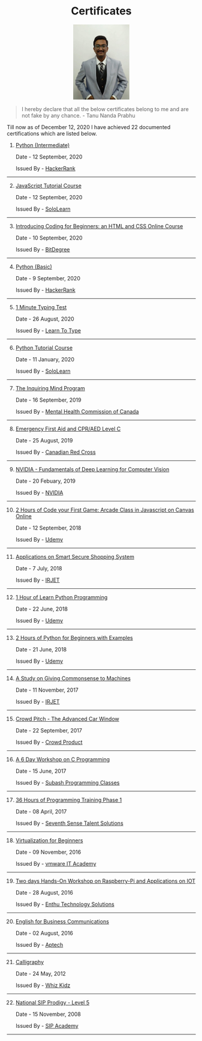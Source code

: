 <h1 align = "center"><b>Certificates</b></h1>
<p align = "center">
            
     
 <img src = "https://github.com/Tanu-N-Prabhu/Certificates/blob/main/profile.jpeg" width="150">           
            
 </p>           

> I hereby declare that all the below certificates belong to me and are not fake by any chance. - Tanu Nanda Prabhu

Till now as of December 12, 2020 I have achieved 22 documented certifications which are listed below. 


1. [Python (Intermediate)](https://github.com/Tanu-N-Prabhu/Certificates/blob/main/Certificates%20PDF/Python%20-%20Intermediate%20Sept%202020.png)

    Date - 12 September, 2020
    
    Issued By - [HackerRank](https://www.hackerrank.com/)
---    
 

2. [JavaScript Tutorial Course](https://github.com/Tanu-N-Prabhu/Certificates/blob/main/Certificates%20PDF/JavaScript%20Tutorial%20course%20Sept%202020.pdf)

    Date - 12 September, 2020
    
    Issued By - [SoloLearn](https://www.sololearn.com/)
---    


3. [Introducing Coding for Beginners: an HTML and CSS Online Course](https://github.com/Tanu-N-Prabhu/Certificates/blob/main/Certificates%20PDF/Introducing_Coding_for_Beginners-an_HTML_and_CSS_10Sept2020.pdf)

    Date - 10 September, 2020
    
    Issued By - [BitDegree](https://www.bitdegree.org/)
---    
 

4. [Python (Basic)](https://github.com/Tanu-N-Prabhu/Certificates/blob/main/Certificates%20PDF/Python%20-%20Basic%20Sept%202020.png)

    Date - 9 September, 2020
    
    Issued By - [HackerRank](https://www.hackerrank.com/)
---    
 
 
 5. [1 Minute Typing Test](https://github.com/Tanu-N-Prabhu/Certificates/blob/main/Certificates%20PDF/1%20Minute%20Typing%20Test%20Aug%202020.pdf)

    Date - 26 August, 2020
    
    Issued By - [Learn To Type](https://www.typing.com/)
---    
 
6. [Python Tutorial Course](https://github.com/Tanu-N-Prabhu/Certificates/blob/main/Certificates%20PDF/Python%203%20Tutorial%20course%20Jan%202020.pdf)

     Date - 11 January, 2020
    
     Issued By - [SoloLearn](https://www.sololearn.com/)
---    
  
 
 7. [The Inquiring Mind Program](https://github.com/Tanu-N-Prabhu/Certificates/blob/main/Certificates%20PDF/Mental%20Health%20Sept%202019.pdf)

    Date - 16 September, 2019
    
    Issued By - [Mental Health Commission of Canada](https://www.mentalhealthcommission.ca/English)
---    
 
  8. [Emergency First Aid and CPR/AED Level C](https://github.com/Tanu-N-Prabhu/Certificates/blob/main/Certificates%20PDF/Emergency%20First%20Aid%20August%202019.pdf)
  

     Date - 25 August, 2019
    
     Issued By - [Canadian Red Cross](https://www.redcross.ca/)
---    
 

 9. [NVIDIA - Fundamentals of Deep Learning for Computer Vision](https://github.com/Tanu-N-Prabhu/Certificates/blob/main/Certificates%20PDF/Deep%20Learning%20Institute-Feb%202019.pdf)
  

      Date - 20 Febuary, 2019
    
      Issued By - [NVIDIA](https://www.nvidia.com/en-us/)
---     
 
 
   10. [2 Hours of Code your First Game: Arcade Class in Javascript on Canvas Online](https://github.com/Tanu-N-Prabhu/Certificates/blob/main/Certificates%20PDF/Arcade%20Classic%20Game%20In%20JavaScript%20Sept%202018.pdf)
  

       Date - 12 September, 2018
    
       Issued By - [Udemy](https://www.udemy.com/)
---    

 
 
 11. [Applications on Smart Secure Shopping System](https://github.com/Tanu-N-Prabhu/Certificates/blob/main/Certificates%20PDF/IRJET-Tanu.N.Prabhu%20July%202018.jpg)
  

       Date - 7 July, 2018
    
       Issued By - [IRJET](https://www.irjet.net/)
---     
 
 
 
 
 12. [1 Hour of Learn Python Programming](https://github.com/Tanu-N-Prabhu/Certificates/blob/main/Certificates%20PDF/Arcade%20Classic%20Game%20In%20JavaScript%20Sept%202018.pdf)
  

       Date - 22 June, 2018
    
       Issued By - [Udemy](https://www.udemy.com/)
---     
 
 
 
 13. [2 Hours of Python for Beginners with Examples](https://github.com/Tanu-N-Prabhu/Certificates/blob/main/Certificates%20PDF/2%20Hrs%20Python%20Beginners%20June%202018.pdf)
  

       Date - 21 June, 2018
    
       Issued By - [Udemy](https://www.udemy.com/)
---     
  
  
  
 14. [A Study on Giving Commonsense to Machines](https://github.com/Tanu-N-Prabhu/Certificates/blob/main/Certificates%20PDF/IRJET-Nov%202017.pdf)
  

       Date - 11 November, 2017
    
       Issued By - [IRJET](https://www.irjet.net/)
---     
  
  
 15. [Crowd Pitch - The Advanced Car Window](https://github.com/Tanu-N-Prabhu/Certificates/blob/main/Certificates%20PDF/Advanced%20Car%20Window-Sep%2C%202017.pdf)
  

       Date - 22 September, 2017
    
       Issued By - [Crowd Product](https://crowdproduct.com/)
---     
  
   
 16. [A 6 Day Workshop on C Programming](https://github.com/Tanu-N-Prabhu/Certificates/blob/main/Certificates%20PDF/Cracking%20the%20Programming%20Interview-Subhash-June%202017.pdf)
  

       Date - 15 June, 2017
    
       Issued By - [Subash Programming Classes](https://subhashprogrammingclasses.in/)
---     
  

  17. [36 Hours of Programming Training Phase 1](https://github.com/Tanu-N-Prabhu/Certificates/blob/main/Certificates%20PDF/Seventh%20Sense%20Talent%20Solutions-April%202017.pdf)
  

       Date - 08 April, 2017
    
       Issued By - [Seventh Sense Talent Solutions](https://www.seventhsensetalent.com/)
---     
  

  18. [Virtualization for Beginners](https://github.com/Tanu-N-Prabhu/Certificates/blob/main/Certificates%20PDF/VMWare%20Certificate-Nov%202016.pdf)
  

       Date - 09 November, 2016
    
       Issued By - [vmware IT Academy](https://www.vmware.com/ca/company/it-academy.html)
---     
  

  19. [Two days Hands-On Workshop on Raspberry-Pi and Applications on IOT ](https://github.com/Tanu-N-Prabhu/Certificates/blob/main/Certificates%20PDF/Enthu%20Technology%20Solutions-Aug%202016.pdf)
  

       Date - 28 August, 2016
    
       Issued By - [Enthu Technology Solutions](https://www.enthutech.in/)
---     
  

 
  20. [English for Business Communications](https://github.com/Tanu-N-Prabhu/Certificates/blob/main/Certificates%20PDF/Aptech-Aug%202016.pdf)
  

       Date - 02 August, 2016
    
       Issued By - [Aptech](https://www.aptechglobaltraining.com/aptech-english-learning-academy.aspx)
---     
  

 
  21. [Calligraphy](https://github.com/Tanu-N-Prabhu/Certificates/blob/main/Certificates%20PDF/Calligraphy-May%202012.pdf)

       Date - 24 May, 2012
    
       Issued By - [Whiz Kidz](http://whizkidz.info/)
---     
  

 
  22. [National SIP Prodigy - Level 5](https://github.com/Tanu-N-Prabhu/Certificates/blob/main/Certificates%20PDF/SIP-Nov%202008.pdf)
  

       Date - 15 November, 2008
    
       Issued By - [SIP Academy](https://www.sipacademyindia.com/)
---     
  

 
